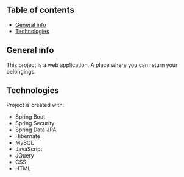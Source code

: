 ## Table of contents
* [General info](#general-info)
* [Technologies](#technologies)

## General info
This project is a web application. A place where you can return your belongings.
	
## Technologies
Project is created with:
* Spring Boot
* Spring Security
* Spring Data JPA
* Hibernate
* MySQL
* JavaScript
* JQuery
* CSS
* HTML
